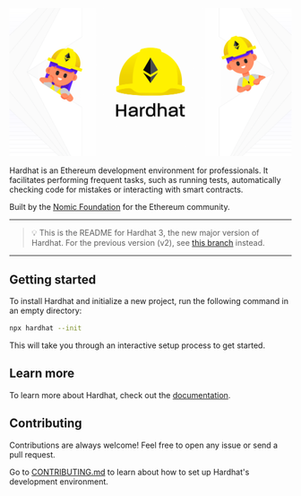 ![](https://raw.githubusercontent.com/NomicFoundation/hardhat/main/img/hardhat-header.png)

Hardhat is an Ethereum development environment for professionals. It facilitates performing frequent tasks, such as running tests, automatically checking code for mistakes or interacting with smart contracts.

Built by the [Nomic Foundation](https://nomic.foundation/) for the Ethereum community.

---

> 💡 This is the README for Hardhat 3, the new major version of Hardhat. For the previous version (v2), see [this branch](https://github.com/NomicFoundation/hardhat/tree/v2) instead.

---

## Getting started

To install Hardhat and initialize a new project, run the following command in an empty directory:

```bash
npx hardhat --init
```

This will take you through an interactive setup process to get started.

## Learn more

To learn more about Hardhat, check out the [documentation](https://hardhat.org/docs/).

## Contributing

Contributions are always welcome! Feel free to open any issue or send a pull request.

Go to [CONTRIBUTING.md](https://github.com/NomicFoundation/hardhat/blob/main/CONTRIBUTING.md) to learn about how to set up Hardhat's development environment.
